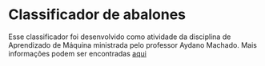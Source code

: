 # Classificador de abalones
Esse classificador foi desenvolvido como atividade da disciplina de Aprendizado de Máquina ministrada pelo professor Aydano Machado. Mais informações podem ser encontradas [aqui](https://github.com/aydanomachado/mlclass/tree/master/03_Validation)
